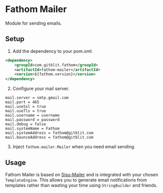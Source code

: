 Fathom Mailer
=====================

Module for sending emails.

Setup
-----

1) Add the dependency to your pom.xml:
```xml
<dependency>
    <groupId>com.gitblit.fathom</groupId>
    <artifactId>fathom-mailer</artifactId>
    <version>${fathom.version}</version>
</dependency>
```

2) Configure your mail server.
```properties
mail.server = smtp.gmail.com
mail.port = 465
mail.useSsl = true
mail.useTls = true
mail.username = username
mail.password = password
mail.debug = false
mail.systemName = Fathom
mail.systemAddress = fathom@gitblit.com
mail.bounceAddress = fathom@gitblit.com
```

3) Inject `fathom.mailer.Mailer` when you need email sending.

Usage
-----

Fathom Mailer is based on [Sisu-Mailer](https://github.com/sonatype/sisu-mailer) and is integrated
with your chosen `TemplateEngine`.  This allows you to generate email notifications from templates rather
than wasting your time using `StringBuilder` and friends.


